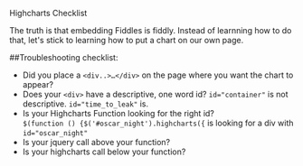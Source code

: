 Highcharts Checklist

The truth is that embedding Fiddles is fiddly. Instead of learnning how to do that, let's stick to learning how to put a chart on our own page. 

##Troubleshooting checklist:  

+ Did you place a `<div..>…</div>` on the page where you want the chart to appear?
+ Does your `<div>` have a descriptive, one word id? `id="container"` is not descriptive. `id="time_to_leak"` is.
+ Is your Highcharts Function looking for the right id?  
`$(function () {$('#oscar_night').highcharts({` is looking for a div with `id="oscar_night"` 
+ Is your jquery call above your function?
+ Is your highcharts call below your function?




